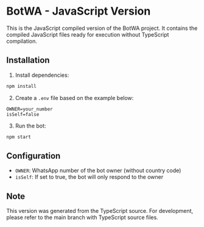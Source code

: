 # BotWA - JavaScript Version

This is the JavaScript compiled version of the BotWA project. It contains the compiled JavaScript files ready for execution without TypeScript compilation.

## Installation

1. Install dependencies:
```bash
npm install
```

2. Create a `.env` file based on the example below:
```
OWNER=your_number
isSelf=false
```

3. Run the bot:
```bash
npm start
```

## Configuration

- `OWNER`: WhatsApp number of the bot owner (without country code)
- `isSelf`: If set to true, the bot will only respond to the owner

## Note

This version was generated from the TypeScript source. For development, please refer to the main branch with TypeScript source files.